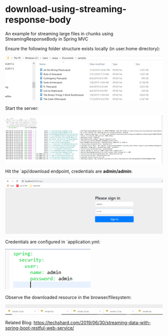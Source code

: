 # download-using-streaming-response-body
An example for streaming large files in chunks using StreamingResponseBody in Spring MVC

Ensure the following folder structure exists locally (in user.home directory):  

![README](https://github.com/excelsiorsoft/spring-boot-experiments/blob/master/streaming-rest-responses/README_images/README.png)

Start the server:

![README1](https://github.com/excelsiorsoft/spring-boot-experiments/blob/master/streaming-rest-responses/README_images/README1.png)

Hit the `api/download endpoint, credentials are **admin/admin**:

![README2](https://github.com/excelsiorsoft/spring-boot-experiments/blob/master/streaming-rest-responses/README_images/README2.png)

Credentials are configured in `application.yml:

![README4](https://github.com/excelsiorsoft/spring-boot-experiments/blob/master/streaming-rest-responses/README_images/README4.png)

Observe the downloaded resource in the browser/filesystem:

![README3](https://github.com/excelsiorsoft/spring-boot-experiments/blob/master/streaming-rest-responses/README_images/README3.png)

Related Blog: https://techshard.com/2019/06/30/streaming-data-with-spring-boot-restful-web-service/
